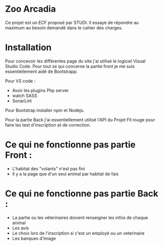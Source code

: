 # Zoo Arcadia

Ce projet est un ECF proposé par STUDI. Il essaye de répondre au maximum au besoin demandé 
dans le cahier des charges.

# Installation

Pour concevoir les différentes page du site j'ai utilisé le logiciel Visual Studio Code. 
Pour tout se qui concerne la partie front je me suis essentiellement aidé de Bootstrapp. 

Pour VS code : 
- Avoir les plugins Php server 
- watch SASS
- SonarLint

Pour Bootstrap installer npm et Nodejs.

Pour la partie Back j'ai essentiellement utilisé l'API du Projet FIl rouge pour faire les test d'inscription et de correction.

# Ce qui ne fonctionne pas partie Front : 
- L'habitat des "volants" n'est pas fini
- Il y a la page que d'un seul animal par habitat de fais

# Ce qui ne fonctionne pas partie Back : 
- La partie ou les véterinaires doivent renseigner les infos de chaque animal
- Les avis 
- Le choix lors de l'inscription si c'est un employé ou un veterinaire
- Les banques d'image 


